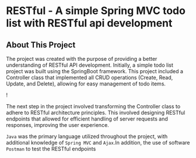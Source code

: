 
# RESTful - A simple Spring MVC todo list with RESTful api development

## About This Project

The project was created with the purpose of providing a better understanding of RESTful API development. Initially, a simple todo list project was built using the SpringBoot framework. This project included a Controller class that implemented all CRUD operations (Create, Read, Update, and Delete), allowing for easy management of todo items.

!

The next step in the project involved transforming the Controller class to adhere to RESTful architecture principles. This involved designing RESTful endpoints that allowed for efficient handling of server requests and responses, improving the user experience.

`Java` was the primary language utilized throughout the project, with additional knowledge of `Spring MVC` and  `Ajax`.In addition, the use of software `Postman` to test the RESTful endpoints 


